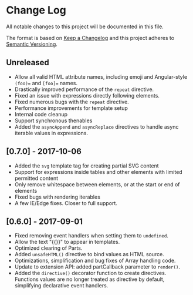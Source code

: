 # Change Log

All notable changes to this project will be documented in this file.

The format is based on [Keep a Changelog](http://keepachangelog.com/)
and this project adheres to [Semantic Versioning](http://semver.org/).

<!--
   PRs should document their user-visible changes (if any) in the
   Unreleased section, uncommenting the header as necessary.
-->

## Unreleased

* Allow all valid HTML attribute names, including emoji and Angular-style
  `(foo)=` and `[foo]=` names.
* Drastically improved performance of the `repeat` directive.
* Fixed an issue with expressions directly following elements.
* Fixed numerous bugs with the `repeat` directive.
* Performance improvements for template setup
* Internal code cleanup
* Support synchronous thenables
* Added the `asyncAppend` and `asyncReplace` directives to handle async iterable values in expressions.

## [0.7.0] - 2017-10-06

* Added the `svg` template tag for creating partial SVG content
* Support for expressions inside tables and other elements with limited permitted content
* Only remove whitespace between elements, or at the start or end of elements
* Fixed bugs with rendering iterables
* A few IE/Edge fixes. Closer to full support.

## [0.6.0] - 2017-09-01

* Fixed removing event handlers when setting them to `undefined`.
* Allow the text "{{}}" to appear in templates.
* Optimized clearing of Parts.
* Added `unsafeHTML()` directive to bind values as HTML source.
* Optimizations, simplification and bug fixes of Array handling code.
* Update to extension API: added partCallback parameter to `render()`.
* Added the `directive()` decorator function to create directives. Functions values are no longer treated as directive by default, simplifying declarative event handlers.
